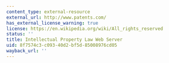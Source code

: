```yaml
---
content_type: external-resource
external_url: http://www.patents.com/
has_external_license_warning: true
license: https://en.wikipedia.org/wiki/All_rights_reserved
status: ''
title: Intellectual Property Law Web Server
uid: 8f7574c3-c093-40d2-bf5d-85008976cd05
wayback_url: ''
---
```

